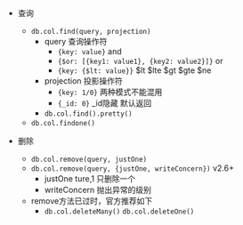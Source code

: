 

- 查询
  - `db.col.find(query, projection)`
    - query 查询操作符
      - `{key: value}` and
      - `{$or: [{key1: value1}, {key2: value2}]}` or
      - `{key: {$lt: value}}` $lt $lte $gt $gte $ne
    - projection 投影操作符
      - `{key: 1/0}` 两种模式不能混用
      - `{_id: 0}` _id隐藏 默认返回
    - `db.col.find().pretty()`
  - `db.col.findone()`

- 删除
  - `db.col.remove(query, justOne)`
  - `db.col.remove(query, {justOne, writeConcern})` v2.6+
    - justOne ture,1 只删除一个
    - writeConcern 抛出异常的级别
  - remove方法已过时，官方推荐如下
    - `db.col.deleteMany()` `db.col.deleteOne()`
